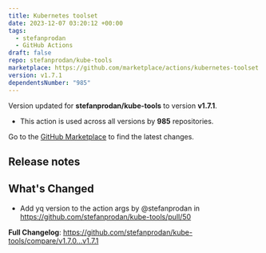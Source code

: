 ```yaml
---
title: Kubernetes toolset
date: 2023-12-07 03:20:12 +00:00
tags:
  - stefanprodan
  - GitHub Actions
draft: false
repo: stefanprodan/kube-tools
marketplace: https://github.com/marketplace/actions/kubernetes-toolset
version: v1.7.1
dependentsNumber: "985"
---
```



Version updated for **stefanprodan/kube-tools** to version **v1.7.1**.
- This action is used across all versions by **985** repositories.

Go to the [GitHub Marketplace](https://github.com/marketplace/actions/kubernetes-toolset) to find the latest changes.

## Release notes

## What's Changed
* Add yq version to the action args by @stefanprodan in https://github.com/stefanprodan/kube-tools/pull/50


**Full Changelog**: https://github.com/stefanprodan/kube-tools/compare/v1.7.0...v1.7.1
